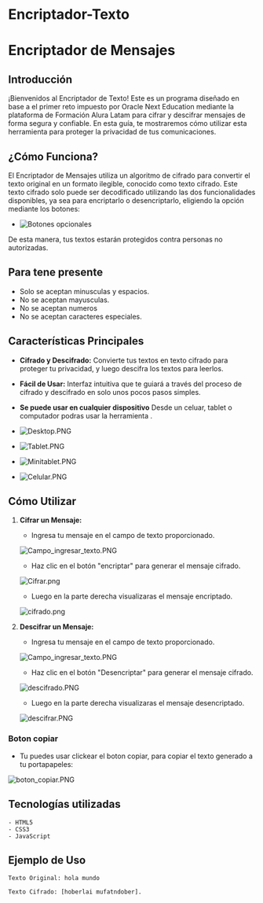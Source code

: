 # Encriptador-Texto

# Encriptador de Mensajes

## Introducción
¡Bienvenidos al Encriptador de Texto! Este es un programa diseñado en base a el primer reto impuesto por Oracle Next Education mediante la plataforma de Formación Alura Latam para cifrar y descifrar mensajes de forma segura y confiable. En esta guía, te mostraremos cómo utilizar esta herramienta para proteger la privacidad de tus comunicaciones.

## ¿Cómo Funciona?
El Encriptador de Mensajes utiliza un algoritmo de cifrado para convertir el texto original en un formato ilegible, conocido como texto cifrado. Este texto cifrado solo puede ser decodificado utilizando las dos funcionalidades disponibles, ya sea para encriptarlo o desencriptarlo, eligiendo la opción mediante los botones:

- ![Botones opcionales](img/presentacion/botones.PNG)


De esta manera, tus textos estarán protegidos contra personas no autorizadas.

## Para tene presente

- Solo se aceptan minusculas y espacios.
- No se aceptan mayusculas.
- No se aceptan numeros
- No se aceptan caracteres especiales.

## Características Principales
- **Cifrado y Descifrado:** Convierte tus textos en texto cifrado para proteger tu privacidad, y luego descifra los textos para leerlos.
- **Fácil de Usar:** Interfaz intuitiva que te guiará a través del proceso de cifrado y descifrado en solo unos pocos pasos simples.
- **Se puede usar en cualquier dispositivo** Desde un celuar, tablet o computador podras usar la herramienta .

- ![Desktop.PNG](img/presentacion/Desktop.PNG)

- ![Tablet.PNG](img/presentacion/Tablet.PNG)

- ![Minitablet.PNG](img/presentacion/Minitablet.PNG)

- ![Celular.PNG](img/presentacion/Celular.PNG)


## Cómo Utilizar

1. **Cifrar un Mensaje:**
   - Ingresa tu mensaje en el campo de texto proporcionado.

    ![Campo_ingresar_texto.PNG](img/presentacion/Campo_ingresar_texto.PNG)
    
   - Haz clic en el botón "encriptar" para generar el mensaje cifrado.

    ![Cifrar.png](img/presentacion/Cifrar.PNG)

   - Luego en la parte derecha visualizaras  el mensaje encriptado.

    ![cifrado.png](img/presentacion/cifrado.PNG)
  

2. **Descifrar un Mensaje:**
   - Ingresa tu mensaje en el campo de texto proporcionado.

    ![Campo_ingresar_texto.PNG](img/presentacion/Campo_ingresar_texto.PNG)
    
   - Haz clic en el botón "Desencriptar" para generar el mensaje cifrado.

    ![descifrado.PNG](img/presentacion/descifrado.PNG)

   - Luego en la parte derecha visualizaras  el mensaje desencriptado.

    ![descifrar.PNG](img/presentacion/descifrar.PNG)

### Boton copiar

- Tu puedes usar clickear el boton copiar, para copiar el texto generado a tu portapapeles:

![boton_copiar.PNG](img/presentacion/Descifrado1.PNG)

## Tecnologías utilizadas 

    - HTML5
    - CSS3
    - JavaScript

## Ejemplo de Uso
```plaintext
Texto Original: hola mundo

Texto Cifrado: [hoberlai mufatndober].


